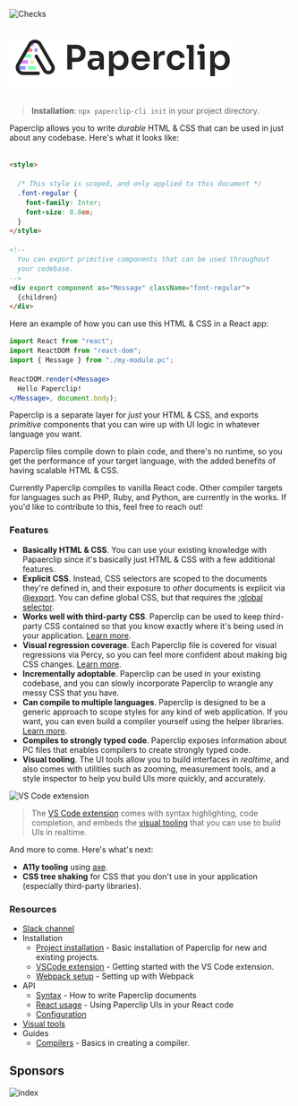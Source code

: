 ![Checks](https://github.com/paperclipui/paperclip/workflows/Checks/badge.svg?branch=master)

<br />

<div style="text-align: left; margin-bottom: 32px;">
  <img src="assets/logo-outline-5.png" width="400">
</div>

> **Installation**: `npx paperclip-cli init` in your project directory.

<!-- ✨ **Wanna kick the tires around a bit? Check out the [Playground](http://playground.paperclip.dev)!** ✨ -->


Paperclip allows you to write _durable_ HTML & CSS that can be used in just about any codebase. Here's what it looks like:

```html

<style>

  /* This style is scoped, and only applied to this document */
  .font-regular {
    font-family: Inter;
    font-size: 0.8em;
  }
</style>

<!--  
  You can export primitive components that can be used throughout
  your codebase.
-->
<div export component as="Message" className="font-regular">
  {children}
</div>
```

Here an example of how you can use this HTML & CSS in a React app:

```jsx
import React from "react";
import ReactDOM from "react-dom";
import { Message } from "./my-module.pc";

ReactDOM.render(<Message>
  Hello Paperclip!
</Message>, document.body);
```

Paperclip is a separate layer for _just_ your HTML & CSS, and exports _primitive_ components that you can wire up with UI logic in whatever language you want. 

Paperclip files compile down to plain code, and there's no runtime, so you get the performance of your target language, with the added benefits of having scalable HTML & CSS. 

Currently Paperclip compiles to vanilla React code. Other compiler targets for languages such as PHP, Ruby, and Python, are currently in the works. If you'd like to contribute to this, feel free to reach out!

### Features

- **Basically HTML & CSS**. You can use your existing knowledge with Papaerclip since it's basically just HTML & CSS with a few additional features.
- **Explicit CSS**. Instead, CSS selectors are scoped to the documents they're defined in, and their exposure to _other_ documents is explicit via [@export](https://paperclip.dev/docs/usage-syntax#export). You can define global CSS, but that requires the [:global selector](https://paperclip.dev/docs/usage-syntax#global).
- **Works well with third-party CSS**. Paperclip can be used to keep third-party CSS contained so that you know exactly where it's being used in your application. [Learn more](https://paperclip.dev/docs/guide-third-party-libraries/).
- **Visual regression coverage**. Each Paperclip file is covered for visual regressions via Percy, so you can feel more confident about making big CSS changes. [Learn more](https://paperclip.dev/docs/configure-percy/).
- **Incrementally adoptable**. Paperclip can be used in your existing codebase, and you can slowly incorporate Paperclip to wrangle any messy CSS that you have. 
- **Can compile to multiple languages**. Paperclip is designed to be a generic approach to scope styles for any kind of web application. If you want, you can even build a compiler yourself using the helper libraries. [Learn more](https://paperclip.dev/docs/guide-compilers/).
- **Compiles to strongly typed code**. Paperclip exposes information about PC files that enables compilers to create strongly typed code. 
- **Visual tooling**. The UI tools allow you to build interfaces in _realtime_, and also comes with utilities such as zooming, measurement tools, and a style inspector to help you build UIs more quickly, and accurately.

![VS Code extension](assets/design-system.gif)

> The [VS Code extension](https://marketplace.visualstudio.com/items?itemName=crcn.paperclip-vscode) comes with syntax highlighting, code completion, and embeds the [visual tooling](https://paperclip.dev/docs/visual-tooling) that you can use to build UIs in realtime.

And more to come. Here's what's next:

- **A11y tooling** using [axe](https://www.deque.com/axe/).
- **CSS tree shaking** for CSS that you don't use in your application (especially third-party libraries).

### Resources

- [Slack channel](https://join.slack.com/t/paperclipglobal/shared_invite/zt-o6bbeo6d-2zdyFdR5je8PjCp6buF_Gg)
- Installation
  - [Project installation](https://paperclip.dev/docs/installation) - Basic installation of Paperclip for new and existing projects.
  - [VSCode extension](https://paperclip.dev/docs/guide-vscode) - Getting started with the VS Code extension.
  - [Webpack setup](https://paperclip.dev/docs/getting-started-webpack) - Setting up with Webpack
- API
  - [Syntax](https://paperclip.dev/docs/usage-syntax) - How to write Paperclip documents
  - [React usage](https://paperclip.dev/docs/usage-react) - Using Paperclip UIs in your React code
  - [Configuration](https://paperclip.dev/docs/configure-paperclip)
- [Visual tools](https://paperclip.dev/docs/visual-tooling)
- Guides
  - [Compilers](https://paperclip.dev/docs/guide-compilers/) - Basics in creating a compiler.



## Sponsors

![index](https://user-images.githubusercontent.com/757408/105444620-254d8d80-5ca9-11eb-97c8-9c0fd66408d4.png)


